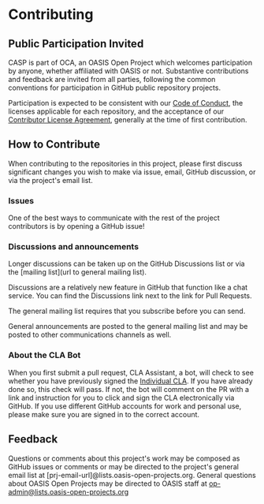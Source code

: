 # Contributing

## Public Participation Invited

CASP is part of OCA, an OASIS Open Project which welcomes participation by anyone, 
whether affiliated with OASIS or not. 
Substantive contributions and feedback are invited from all parties, 
following the common conventions for participation in GitHub public repository projects.

Participation is expected to be consistent with our [Code of Conduct](./CODE-OF-CONDUCT.md), the licenses applicable for each repository, and the acceptance of our [Contributor License Agreement](https://www.oasis-open.org/open-projects/cla/oasis-open-projects-individual-contributor-license-agreement-i-cla/), generally at the time of first contribution. 

## How to Contribute

When contributing to the repositories in this project, please first discuss significant changes you wish to make via issue, email, GitHub discussion, or via the project's email list.

### Issues

One of the best ways to communicate with the rest of the project contributors is by opening a GitHub issue!

### Discussions and announcements

Longer discussions can be taken up on the GitHub Discussions list or via the [mailing list](url to general mailing list). 

Discussions are a relatively new feature in GitHub that function like a chat service. You can find the Discussions link next to the link for Pull Requests. 

The general mailing list requires that you subscribe before you can send. 

General announcements are posted to the general mailing list and may be posted to other communications channels as well. 


### About the CLA Bot

When you first submit a pull request, CLA Assistant, a bot, will check to see whether you have previously signed the [Individual CLA](https://cla-assistant.io/opencybersecurityalliance/oasis-open-project). If you have already done so, this check will pass. If not, the bot will comment on the PR with a link and instruction for you to click and sign the CLA electronically via GitHub. If you use different GitHub accounts for work and personal use, please make sure you are signed in to the correct account.

## Feedback

Questions or comments about this project's work may be composed as GitHub issues or comments or may be directed to the project's general email list at [prj-email-url]@lists.oasis-open-projects.org. General questions about OASIS Open Projects may be directed to OASIS staff at op-admin@lists.oasis-open-projects.org
